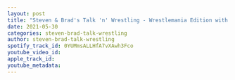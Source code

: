 ```yaml
---
layout: post
title: "Steven & Brad's Talk 'n' Wrestling - Wrestlemania Edition with Marc Mero"
date: 2021-05-30
categories: steven-brad-talk-wrestling
author: steven-brad-talk-wrestling
spotify_track_id: 0YUMmsALLHfA7vXAwh3Fco
youtube_video_id: 
apple_track_id: 
youtube_metadata: 
---
```

